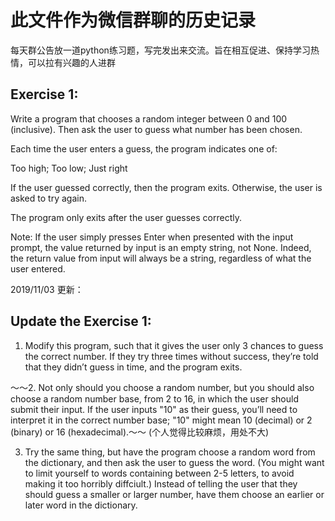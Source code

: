 # 此文件作为微信群聊的历史记录

每天群公告放一道python练习题，写完发出来交流。旨在相互促进、保持学习热情，可以拉有兴趣的人进群

## Exercise 1: 

Write a program that chooses a random integer between 0 and 100 (inclusive). Then ask the user to guess what number has been chosen.

Each time the user enters a guess, the program indicates one of:

Too high; Too low; Just right

If the user guessed correctly, then the program exits. Otherwise, the user is asked to try again.

The program only exits after the user guesses correctly.

Note:
If the user simply presses Enter when presented with the input prompt, the value returned by input is an empty string, not None. Indeed, the return value from input will always be a string, regardless of what the user entered.

2019/11/03 更新：
## Update the Exercise 1:

1. Modify this program, such that it gives the user only 3 chances to guess the correct number. If they try three times without success, they’re told that they didn’t guess in time, and the program exits.

～～2. Not only should you choose a random number, but you should also choose a random number base, from 2 to 16, in which the user should submit their input. If the user inputs "10" as their guess, you’ll need to interpret it in the correct number base; "10" might mean 10 (decimal) or 2 (binary) or 16 (hexadecimal).～～ (个人觉得比较麻烦，用处不大)

3. Try the same thing, but have the program choose a random word from the dictionary, and then ask the user to guess the word. (You might want to limit yourself to words containing between 2-5 letters, to avoid making it too horribly diffciult.) Instead of telling the user that they should guess a smaller or larger number, have them choose an earlier or later word in the dictionary.
